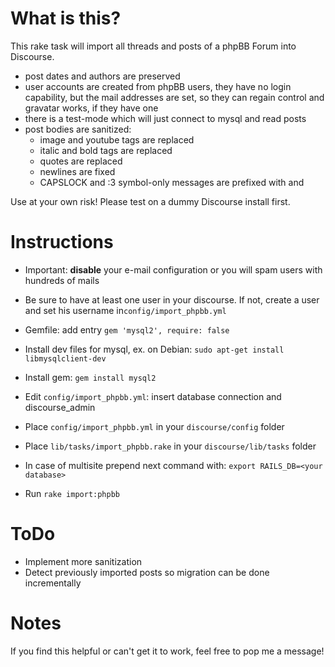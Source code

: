 # What is this?

This rake task will import all threads and posts of a phpBB Forum into Discourse.

* post dates and authors are preserved
* user accounts are created from phpBB users, they have no login capability,
  but the mail addresses are set, so they can regain control and gravatar works, if they have one
* there is a test-mode which will just connect to mysql and read posts
* post bodies are sanitized:
  * image and youtube tags are replaced
  * italic and bold tags are replaced
  * quotes are replaced
  * newlines are fixed
  * CAPSLOCK and :3 symbol-only messages are prefixed with <capslock> and <symbols>

Use at your own risk! Please test on a dummy Discourse install first.

# Instructions

* Important: **disable** your e-mail configuration or you will spam users with hundreds of mails
* Be sure to have at least one user in your discourse.
  If not, create a user and set his username in`config/import_phpbb.yml`
* Gemfile: add entry
  `gem 'mysql2', require: false`
* Install dev files for mysql, ex. on Debian: `sudo apt-get install libmysqlclient-dev`
* Install gem: `gem install mysql2`
* Edit `config/import_phpbb.yml`: insert database connection and discourse_admin
* Place `config/import_phpbb.yml` in your `discourse/config` folder
* Place `lib/tasks/import_phpbb.rake` in your `discourse/lib/tasks` folder

* In case of multisite prepend next command with: `export RAILS_DB=<your database>`
* Run `rake import:phpbb`

# ToDo

* Implement more sanitization
* Detect previously imported posts so migration can be done incrementally

# Notes

If you find this helpful or can't get it to work, feel free to pop me a message!

